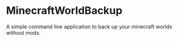 # MinecraftWorldBackup
 A simple command line application to back up your minecraft worlds without mods.
